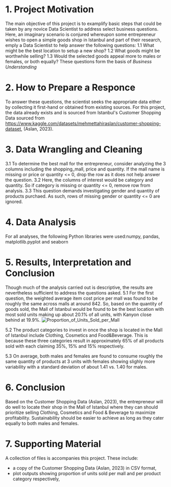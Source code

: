 # 1. Project Motivation

The main objective of this project is to examplify basic steps that could be taken by any novice Data Scientist to address select business questions.
Here, an imaginary scenario is conjured whereupon some entrepreneur wishes to open a simple goods shop in Istanbul and part of their research, emply 
a Data Scientist to help answer the following questions:
1.1 What might be the best location to setup a new shop?
1.2 What goods might be worthwhile selling?
1.3 Would the selected goods appeal more to males or females, or both equally?
These questions form the basis of *Business Understanding*

# 2. How to Prepare a Responce

To answer these questions, the scientist seeks the appropriate data either by collecting it first-hand or obtained from existing sources.
For this project, the data already exists and is sourced from Istanbul's Customer Shopping Data sourced from 
https://www.kaggle.com/datasets/mehmettahiraslan/customer-shopping-dataset, (Aslan, 2023).

# 3. Data Wrangling and Cleaning

3.1 To determine the best mall for the entrepreneur, consider analyzing the 3 columns including the shopping_mall, price and quantity.
	If the mall name is missing or price or quantity <= 0, drop the row as it does not help answer the question.
3.2 Here, the columns of interest would be category and quantity. So if category is missing or quantity <= 0, remove row from analysis.
3.3 This question demands investigating gender and quantity of products purchaed. As such, rows of missing gender or quantity <= 0 are ignored.

# 4. Data Analysis

For all analyses, the following Python libraries were used:numpy, pandas, matplotlib.pyplot and seaborn

# 5. Results, Interpretation and Conclusion

Though much of the analysis carried out is descriptive, the results are nevertheless sufficient to address the questions asked. 
5.1 For the first question, the weighted average item cost price per mall was found to be roughly the same 
	 across malls at around 842. So, based on the quantity of goods sold, the Mall of Istanbul would be found to be the best location 
	 with most sold units making up about 20.1% of all units, with Kanyon close behind at 19.9%. 
	 ![Proportion_of_Units_Sold_per_Mall](https://github.com/BrianMekiSCA/BrianMekiSCA.github.io/assets/53751214/519f6c74-a686-4e60-b94f-23450dbe7931)
	 
5.2 The product categories to invest in once the shop is located in the Mall of Istanbul include Clothing, Cosmetics and Food&Beverage. This is because these three categories 
result in approximately 65% of all products sold with each claiming 35%, 15% and 15% respectively. 
	
5.3 On average, both males and females are found to consume roughly the same quantity of products at 3 units with females showing slighly more variability with a standard deviation
of about 1.41 vs. 1.40 for males.  

# 6. Conclusion
   
Based on the Customer Shopping Data (Aslan, 2023), the entrepreneur will do well to locate their shop in the Mall of Istanbul where they can should prioritize selling 
Clothing, Cosmetics and Food & Beverage to maximize profitability. Sustainability should be easier to achieve as long as they cater equally to both males and females.

# 7. Supporting Material

A collection of files is accompanies this project. These include:
* a copy of the Customer Shopping Data (Aslan, 2023) in CSV format,
* plot outputs showing proportion of units sold per mall and per product category respectively,

